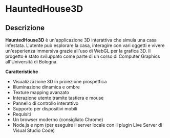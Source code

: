 # HauntedHouse3D

## Descrizione

**HauntedHouse3D** è un'applicazione 3D interattiva che simula una casa infestata. L'utente può esplorare la casa, interagire con vari oggetti e vivere un'esperienza immersiva grazie all'uso di WebGL per la grafica 3D. Il progetto è stato sviluppato come parte di un corso di Computer Graphics all'Università di Bologna.

**Caratteristiche**
- Visualizzazione 3D in proiezione prospettica
- Illuminazione dinamica e ombre
- Texture mapping avanzato
- Interazione utente tramite tastiera e mouse
- Pannello di controllo interattivo
- Supporto per dispositivi mobili
- Requisiti
- Un browser moderno (consigliato Chrome)
- Node.js e npm (per eseguire il server locale con il plugin Live Server di Visual Studio Code)
